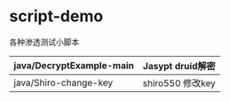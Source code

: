 # script-demo
各种渗透测试小脚本

| java/DecryptExample-main | Jasypt druid解密 |
| ------------------------ | ---------------- |
| java/Shiro-change-key    | shiro550 修改key |


